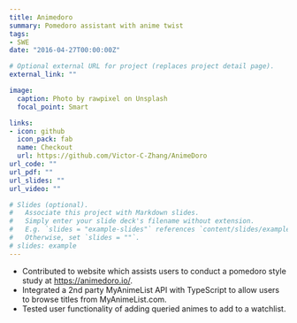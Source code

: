 ```yaml
---
title: Animedoro
summary: Pomedoro assistant with anime twist
tags:
- SWE
date: "2016-04-27T00:00:00Z"

# Optional external URL for project (replaces project detail page).
external_link: ""

image:
  caption: Photo by rawpixel on Unsplash
  focal_point: Smart

links:
- icon: github
  icon_pack: fab
  name: Checkout
  url: https://github.com/Victor-C-Zhang/AnimeDoro
url_code: ""
url_pdf: ""
url_slides: ""
url_video: ""

# Slides (optional).
#   Associate this project with Markdown slides.
#   Simply enter your slide deck's filename without extension.
#   E.g. `slides = "example-slides"` references `content/slides/example-slides.md`.
#   Otherwise, set `slides = ""`.
# slides: example
---
```


* Contributed to website which assists users to conduct a pomedoro style study at https://animedoro.io/.
* Integrated a 2nd party MyAnimeList API with TypeScript to allow users to browse titles from MyAnimeList.com.
* Tested user functionality of adding queried animes to add to a watchlist.
